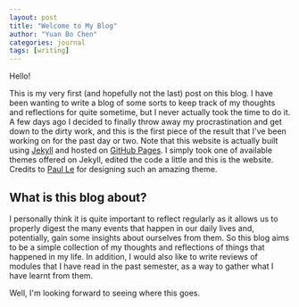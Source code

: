 ```yaml
---
layout: post
title: "Welcome to My Blog"
author: "Yuan Bo Chen"
categories: journal
tags: [writing]
---
```


Hello!

This is my very first (and hopefully not the last) post on this blog. I have been wanting to write a blog of some sorts to keep track of my thoughts and reflections for quite sometime, but I never actually took the time to do it. A few days ago I decided to finally throw away my procrastination and get down to the dirty work, and this is the first piece of the result that I've been working on for the past day or two. Note that this website is actually built using [Jekyll](https://jekyllrb.com/) and hosted on [GitHub Pages](https://pages.github.com/). I simply took one of available themes offered on Jekyll, edited the code a little and this is the website. Credits to [Paul Le](https://github.com/LeNPaul/Lagrange) for designing such an amazing theme.

## What is this blog about?

I personally think it is quite important to reflect regularly as it allows us to properly digest the many events that happen in our daily lives and, potentially, gain some insights about ourselves from them. So this blog aims to be a simple collection of my thoughts and reflections of things that happened in my life. In addition, I would also like to write reviews of modules that I have read in the past semester, as a way to gather what I have learnt from them.

Well, I'm looking forward to seeing where this goes.